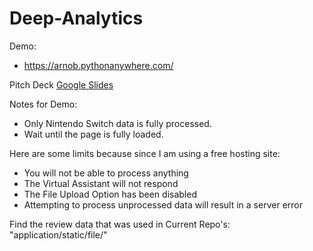 # Deep-Analytics

Demo: 
  * https://arnob.pythonanywhere.com/

Pitch Deck
   [Google Slides](https://docs.google.com/presentation/d/1RvCBHlCysbxsitqjaCqRcjyZPm2ji1JT/edit?usp=sharing&ouid=111697198626935209974&rtpof=true&sd=true)

Notes for Demo: 
  * Only Nintendo Switch data is fully processed.
  * Wait until the page is fully loaded.

Here are some limits because since I am using a free hosting site:
  * You will not be able to process anything
  * The Virtual Assistant will not respond
  * The File Upload Option has been disabled
  * Attempting to process unprocessed data will result in a server error
  
Find the review data that was used in Current Repo's: "application/static/file/"
